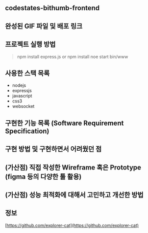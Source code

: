 ## codestates-bithumb-frontend
>

## 완성된 GIF 파일 및 배포 링크
>

## 프로젝트 실행 방법
> npm install express.js  or npm install
> noe start bin/www

## 사용한 스택 목록
- nodejs
- expressjs 
- javascript
- css3
- websocket

## 구현한 기능 목록 (Software Requirement Specification)
>

## 구현 방법 및 구현하면서 어려웠던 점
>

## (가산점) 직접 작성한 Wireframe 혹은 Prototype (figma 등의 다양한 툴 활용)
>

## (가산점) 성능 최적화에 대해서 고민하고 개선한 방법
>



## 정보

[https://github.com/explorer-cat](https://github.com/explorer-cat)
